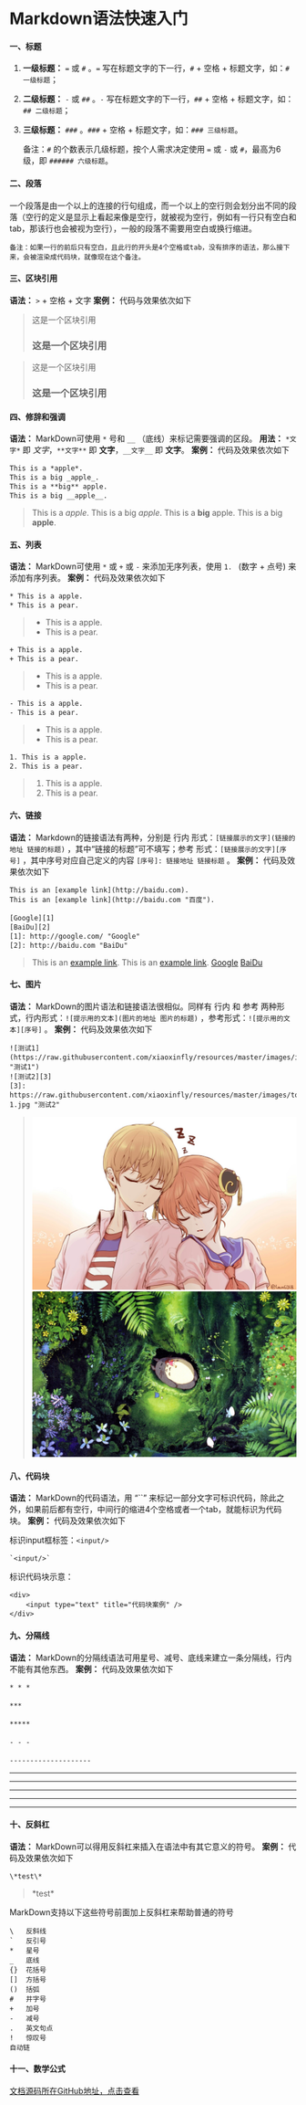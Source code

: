 Markdown语法快速入门
===============
#### 一、标题
1. **一级标题：** `=` 或 `#` 。`=` 写在标题文字的下一行，`#` + 空格 + 标题文字，如：`# 一级标题`；
2. **二级标题：** `-` 或 `##` 。`-` 写在标题文字的下一行，`##` + 空格 + 标题文字，如：`## 二级标题`；
3. **三级标题：** `###` 。`###` + 空格 + 标题文字，如：`### 三级标题`。

	备注：`#` 的个数表示几级标题，按个人需求决定使用 `=` 或 `-` 或 `#`，最高为6级，即 `###### 六级标题`。

#### 二、段落
一个段落是由一个以上的连接的行句组成，而一个以上的空行则会划分出不同的段落（空行的定义是显示上看起来像是空行，就被视为空行，例如有一行只有空白和 tab，那该行也会被视为空行），一般的段落不需要用空白或换行缩进。

	备注：如果一行的前后只有空白，且此行的开头是4个空格或tab，没有排序的语法，那么接下来，会被渲染成代码块，就像现在这个备注。

#### 三、区块引用
**语法：** `>` + 空格 + 文字
**案例：** 代码与效果依次如下

 > 这是一个区块引用
 > ### 这是一个区块引用

> 这是一个区块引用
> ### 这是一个区块引用

#### 四、修辞和强调
**语法：** MarkDown可使用 `*` 号和 `__` （底线）来标记需要强调的区段。
**用法：** `*文字*` 即 *文字*，`**文字**` 即 **文字**，`__文字__` 即 __文字__。
**案例：** 代码及效果依次如下
	
	This is a *apple*.
	This is a big _apple_.
	This is a **big** apple.
	This is a big __apple__.

> This is a *apple*.
> This is a big _apple_.
> This is a **big** apple.
> This is a big __apple__.

#### 五、列表
**语法：** MarkDown可使用 `*` 或 `+` 或 `-` 来添加无序列表，使用 `1. ` (数字 + 点号) 来添加有序列表。
**案例：** 代码及效果依次如下

	* This is a apple.
	* This is a pear.

> * This is a apple.
> * This is a pear.

	+ This is a apple.
	+ This is a pear.
	
> + This is a apple.
> + This is a pear.

	- This is a apple.
	- This is a pear.
	
> - This is a apple.
> - This is a pear.

	1. This is a apple.
	2. This is a pear.
	
> 1. This is a apple.
> 2. This is a pear.

#### 六、链接
**语法：** Markdown的链接语法有两种，分别是 行内 形式：`[链接展示的文字](链接的地址 链接的标题)` ，其中“链接的标题”可不填写；参考 形式：`[链接展示的文字][序号]` ，其中序号对应自己定义的内容 `[序号]: 链接地址 链接标题` 。
**案例：** 代码及效果依次如下

	This is an [example link](http://baidu.com).
	This is an [example link](http://baidu.com "百度").

	[Google][1]
	[BaiDu][2]
	[1]: http://google.com/ "Google"
	[2]: http://baidu.com "BaiDu"

> This is an [example link](http://baidu.com).
> This is an [example link](http://baidu.com "百度").
> [Google][1]
> [BaiDu][2]

[1]: http://google.com/ "Google"
[2]: http://baidu.com "BaiDu"

#### 七、图片
**语法：** MarkDown的图片语法和链接语法很相似。同样有 行内 和 参考 两种形式，行内形式：`![提示用的文本](图片的地址 图片的标题)` ，参考形式：`![提示用的文本][序号]` 。
**案例：** 代码及效果依次如下

	![测试1](https://raw.githubusercontent.com/xiaoxinfly/resources/master/images/image1.jpeg "测试1")
	![测试2][3]
	[3]: https://raw.githubusercontent.com/xiaoxinfly/resources/master/images/totoro-1.jpg "测试2" 


> ![测试1](https://raw.githubusercontent.com/xiaoxinfly/resources/master/images/image1.jpeg "测试1")
> ![测试2][3]

[3]: https://raw.githubusercontent.com/xiaoxinfly/resources/master/images/totoro-1.jpg "测试2" 

#### 八、代码块
**语法：** MarkDown的代码语法，用 “``” 来标记一部分文字可标识代码，除此之外，如果前后都有空行，中间行的缩进4个空格或者一个tab，就能标识为代码块。
**案例：** 代码及效果依次如下

标识input框标签：`<input/>`

	`<input/>`

标识代码块示意：

	<div>
		<input type="text" title="代码块案例" />
	</div>

#### 九、分隔线
**语法：** MarkDown的分隔线语法可用星号、减号、底线来建立一条分隔线，行内不能有其他东西。
**案例：** 代码及效果依次如下

	* * *

	***

	*****

	- - -
	
	--------------------

* * *

***

*****

- - -

--------------------

#### 十、反斜杠
**语法：** MarkDown可以得用反斜杠来插入在语法中有其它意义的符号。
**案例：** 代码及效果依次如下

	\*test\*

> \*test\*

MarkDown支持以下这些符号前面加上反斜杠来帮助普通的符号

	\   反斜线
	`   反引号
	*   星号
	_   底线
	{}  花括号
	[]  方括号
	()  括弧
	#   井字号
	+   加号
	-   减号
	.   英文句点
	!   惊叹号
	自动链

#### 十一、数学公式


[文档源码所在GitHub地址，点击查看](https://raw.githubusercontent.com/xiaoxinfly/react-study/develop/study-markdown.md)